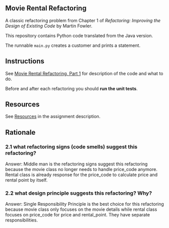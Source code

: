## Movie Rental Refactoring

A classic refactoring problem from Chapter 1 of
_Refactoring: Improving the Design of Existing Code_ by Martin Fowler.  

This repository contains Python code translated from the Java version.

The runnable `main.py` creates a customer and prints a statement.


## Instructions

See [Movie Rental Refactoring, Part 1](https://cpske.github.io/ISP/assignment/movierental/movierental-part1) for description of the code and what to do.

Before and after each refactoring you should **run the unit tests**.

## Resources

See [Resources](https://cpske.github.io/ISP/assignment/movierental/movierental-part1#resources) in the assignment description.

## Rationale

### 2.1 what refactoring signs (code smells) suggest this refactoring?

Answer: Middle man is the refactoring signs suggest this refactoring because the movie class no longer needs to handle price_code anymore. 
Rental class is already response for the price_code to calculate price and rental point by itself.

### 2.2 what design principle suggests this refactoring? Why?

Answer: Single Responsibility Principle is the best choice for this refactoring because movie class only focuses on the movie details while rental class focuses on price_code for price and rental_point.
They have separate responsibilities.



